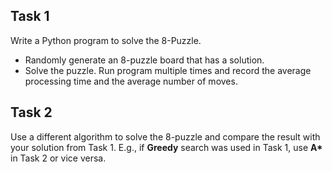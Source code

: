 ## Task 1
Write a Python program to solve the 8-Puzzle.
<ul>
  <li>Randomly generate an 8-puzzle board that has a solution.</li>
  <li>Solve the puzzle. Run program multiple times and record the average processing time and the average number of moves.</li>
</ul>

## Task 2

Use a different algorithm to solve the 8-puzzle and compare the result with your solution from Task 1.  E.g., if <b>Greedy</b> search was used in Task 1, use <b>A*</b> in Task 2 or vice versa.
